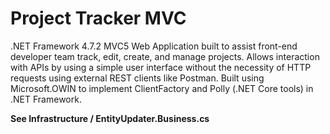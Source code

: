 # Project Tracker MVC

.NET Framework 4.7.2 MVC5 Web Application built to assist front-end developer team track, edit, create, and manage projects.
Allows interaction with APIs by using a simple user interface without the necessity of HTTP requests using external REST clients like Postman.
Built using Microsoft.OWIN to implement ClientFactory and Polly (.NET Core tools) in .NET Framework.

**See Infrastructure / EntityUpdater.Business.cs**
